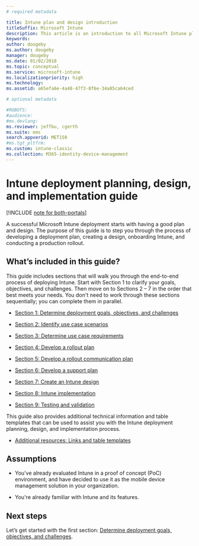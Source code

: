```yaml
---
# required metadata

title: Intune plan and design introduction
titleSuffix: Microsoft Intune
description: This article is an introduction to all Microsoft Intune plan, design, and implementation sections. Tools to help you determine goals, use-case scenarios and requirements, create rollout and communication plans, support, testing, and validation plans.
keywords:
author: dougeby
ms.author: dougeby
manager: dougeby
ms.date: 01/02/2018
ms.topic: conceptual
ms.service: microsoft-intune
ms.localizationpriority: high
ms.technology:
ms.assetid: a65efa6e-4a48-47f3-8f6e-34a85ca64ced

# optional metadata

#ROBOTS:
#audience:
#ms.devlang:
ms.reviewer: jeffbu, cgerth
ms.suite: ems
search.appverid: MET150
#ms.tgt_pltfrm:
ms.custom: intune-classic
ms.collection: M365-identity-device-management
---
```


# Intune deployment planning, design, and implementation guide

[!INCLUDE [note for both-portals](./includes/note-for-both-portals.md)]

A successful Microsoft Intune deployment starts with having a good plan and design. The purpose of this guide is to step you through the process of developing a deployment plan, creating a design, onboarding Intune, and conducting a production rollout.

## What’s included in this guide?

This guide includes sections that will walk you through the end-to-end process of deploying Intune. Start with Section 1 to clarify your goals, objectives, and challenges. Then move on to Sections 2 – 7 in the order that best meets your needs. You don't need to work through these sections sequentially; you can complete them in parallel.

- [Section 1: Determine deployment goals, objectives, and challenges](planning-guide-deployment-goals.md)

- [Section 2: Identify use case scenarios](planning-guide-scenarios.md)

- [Section 3: Determine use case requirements](planning-guide-requirements.md)

- [Section 4: Develop a rollout plan](planning-guide-rollout-plan.md)

- [Section 5: Develop a rollout communication plan](planning-guide-communication-plan.md)

- [Section 6: Develop a support plan](planning-guide-support-plan.md)

- [Section 7: Create an Intune design](planning-guide-design.md)

- [Section 8: Intune implementation](planning-guide-onboarding.md)

- [Section 9: Testing and validation](planning-guide-test-validation.md)

This guide also provides additional technical information and table templates that can be used to assist you with the Intune deployment planning, design, and implementation process.

- [Additional resources: Links and table templates](planning-guide-resources.md)

## Assumptions

- You've already evaluated Intune in a proof of concept (PoC) environment, and have decided to use it as the mobile device management solution in your organization.

- You're already familiar with Intune and its features.

## Next steps

Let’s get started with the first section: [Determine deployment goals, objectives, and challenges](planning-guide-deployment-goals.md).
